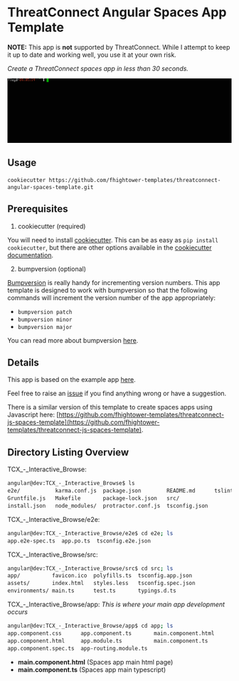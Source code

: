 # ThreatConnect Angular Spaces App Template

**NOTE:** This app is **not** supported by ThreatConnect. While I attempt to keep it up to date and working well, you use it at your own risk.

*Create a ThreatConnect spaces app in less than 30 seconds.*

![Creating a spaces app in less than 30 seconds](demo.gif)

## Usage

```
cookiecutter https://github.com/fhightower-templates/threatconnect-angular-spaces-template.git
```

## Prerequisites

1. cookiecutter (required)

You will need to install [cookiecutter](https://github.com/audreyr/cookiecutter). This can be as easy as `pip install cookiecutter`, but there are other options available in the [cookiecutter documentation](https://cookiecutter.readthedocs.io/en/latest/installation.html#install-cookiecutter).

2. bumpversion (optional)

[Bumpversion](https://pypi.python.org/pypi/bumpversion) is really handy for incrementing version numbers. This app template is designed to work with bumpversion so that the following commands will increment the version number of the app appropriately:

- `bumpversion patch`
- `bumpversion minor`
- `bumpversion major`

You can read more about bumpversion [here](https://github.com/peritus/bumpversion#bumpversion).

## Details

This app is based on the example app [here](https://github.com/ThreatConnect-Inc/TCX_-_ExampleContextApp).

Feel free to raise an [issue](https://github.com/fhightower-templates/threatconnect-angular-spaces-template/issues) if you find anything wrong or have a suggestion.

There is a similar version of this template to create spaces apps using Javascript here: [https://github.com/fhightower-templates/threatconnect-js-spaces-template](https://github.com/fhightower-templates/threatconnect-js-spaces-template).

## Directory Listing Overview

TCX_-_Interactive_Browse:
```bash
angular@dev:TCX_-_Interactive_Browse$ ls
e2e/           karma.conf.js  package.json        README.md      tslint.json
Gruntfile.js   Makefile       package-lock.json   src/
install.json   node_modules/  protractor.conf.js  tsconfig.json
```

TCX_-_Interactive_Browse/e2e:
```bash
angular@dev:TCX_-_Interactive_Browse/e2e$ cd e2e; ls
app.e2e-spec.ts  app.po.ts  tsconfig.e2e.json
```

TCX_-_Interactive_Browse/src:
```bash
angular@dev:TCX_-_Interactive_Browse/src$ cd src; ls
app/          favicon.ico  polyfills.ts  tsconfig.app.json
assets/       index.html   styles.less   tsconfig.spec.json
environments/ main.ts      test.ts       typings.d.ts
```

TCX_-_Interactive_Browse/app: *This is where your main app development occurs*
```bash
angular@dev:TCX_-_Interactive_Browse/app$ cd app; ls
app.component.css      app.component.ts       main.component.html
app.component.html     app.module.ts          main.component.ts
app.component.spec.ts  app-routing.module.ts
```

- **main.component.html**     (Spaces app main html page)
- **main.component.ts**       (Spaces app main typescript)
